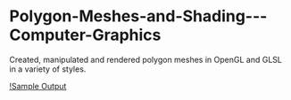 # Polygon-Meshes-and-Shading---Computer-Graphics

Created, manipulated and rendered polygon meshes in OpenGL and GLSL in a variety of styles. 

[!Sample Output](https://cloud.githubusercontent.com/assets/11391310/15759376/6e5fbd3c-28dc-11e6-8ce0-6906e3c0eb1b.PNG)
